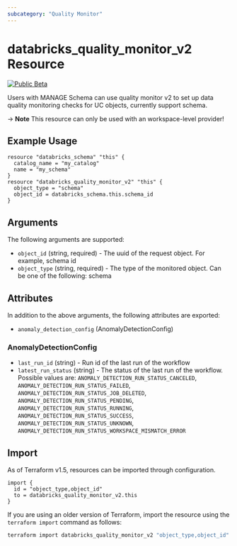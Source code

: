 ```yaml
---
subcategory: "Quality Monitor"
---
```

# databricks_quality_monitor_v2 Resource
[![Public Beta](https://img.shields.io/badge/Release_Stage-Public_Beta-orange)](https://docs.databricks.com/aws/en/release-notes/release-types)

Users with MANAGE Schema can use quality monitor v2 to set up data quality monitoring checks for UC objects, currently support schema. 


-> **Note** This resource can only be used with an workspace-level provider!


## Example Usage
```hcl
resource "databricks_schema" "this" {
  catalog_name = "my_catalog"
  name = "my_schema"
}
resource "databricks_quality_monitor_v2" "this" {
  object_type = "schema"
  object_id = databricks_schema.this.schema_id
}
```


## Arguments
The following arguments are supported:
* `object_id` (string, required) - The uuid of the request object. For example, schema id
* `object_type` (string, required) - The type of the monitored object. Can be one of the following: schema

## Attributes
In addition to the above arguments, the following attributes are exported:
* `anomaly_detection_config` (AnomalyDetectionConfig)

### AnomalyDetectionConfig
* `last_run_id` (string) - Run id of the last run of the workflow
* `latest_run_status` (string) - The status of the last run of the workflow. Possible values are: `ANOMALY_DETECTION_RUN_STATUS_CANCELED`, `ANOMALY_DETECTION_RUN_STATUS_FAILED`, `ANOMALY_DETECTION_RUN_STATUS_JOB_DELETED`, `ANOMALY_DETECTION_RUN_STATUS_PENDING`, `ANOMALY_DETECTION_RUN_STATUS_RUNNING`, `ANOMALY_DETECTION_RUN_STATUS_SUCCESS`, `ANOMALY_DETECTION_RUN_STATUS_UNKNOWN`, `ANOMALY_DETECTION_RUN_STATUS_WORKSPACE_MISMATCH_ERROR`

## Import
As of Terraform v1.5, resources can be imported through configuration.
```hcl
import {
  id = "object_type,object_id"
  to = databricks_quality_monitor_v2.this
}
```

If you are using an older version of Terraform, import the resource using the `terraform import` command as follows:
```sh
terraform import databricks_quality_monitor_v2 "object_type,object_id"
```